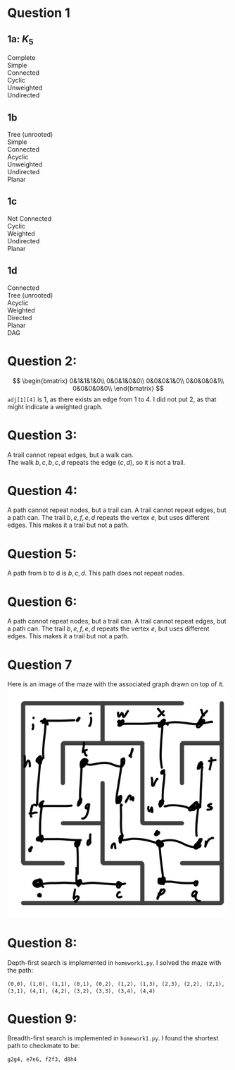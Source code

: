 # Question 1

## 1a: $K_5$
Complete  
Simple  
Connected  
Cyclic  
Unweighted  
Undirected  

## 1b
Tree (unrooted)  
Simple  
Connected  
Acyclic  
Unweighted  
Undirected  
Planar  

## 1c 
Not Connected  
Cyclic  
Weighted  
Undirected  
Planar  

## 1d
Connected  
Tree (unrooted)  
Acyclic  
Weighted  
Directed   
Planar  
DAG

# Question 2:
$$
\begin{bmatrix}
0&1&1&1&0\\
0&0&1&0&0\\
0&0&0&1&0\\
0&0&0&0&1\\
0&0&0&0&0\\
\end{bmatrix}
$$
`adj[1][4]` is 1, as there exists an edge from 1 to 4. I did not put 2, as that might indicate a weighted graph.

# Question 3:
A trail cannot repeat edges, but a walk can.  
The walk $b,c,b,c,d$ repeats the edge $(c,d)$, so it is not a trail.

# Question 4:
A path cannot repeat nodes, but a trail can. A trail cannot repeat edges, but a path can.
The trail $b,e,f,e,d$ repeats the vertex $e$, but uses different edges. This makes it a trail but not a path.

# Question 5:
A path from b to d is $b,c,d$. This path does not repeat nodes.

# Question 6:
A path cannot repeat nodes, but a trail can. A trail cannot repeat edges, but a path can.
The trail $b,e,f,e,d$ repeats the vertex $e$, but uses different edges. This makes it a trail but not a path.

# Question 7
Here is an image of the maze with the associated graph drawn on top of it.  
![Maze with nodes](maze_graph.png)

# Question 8:
Depth-first search is implemented in `homework1.py`. I solved the maze with the path:  
```
(0,0), (1,0), (1,1), (0,1), (0,2), (1,2), (1,3), (2,3), (2,2), (2,1), (3,1), (4,1), (4,2), (3,2), (3,3), (3,4), (4,4)
```
# Question 9:
Breadth-first search is implemented in `homework1.py`. I found the shortest path to checkmate to be: 
```
g2g4, e7e6, f2f3, d8h4
```
